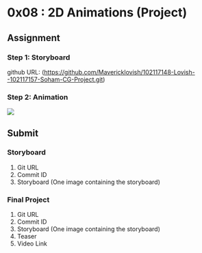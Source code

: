# 0x08 : 2D Animations (Project) #

## Assignment ##

### Step 1: Storyboard ###

github URL: (https://github.com/Mavericklovish/102117148-Lovish--102117157-Soham-CG-Project.git)

### Step 2: Animation ###

![](./assets/102117151_102117153_102297020-0x08-Turtle_Hare_Race-Storyboard.png)

## Submit ##

### Storyboard ###

1. Git URL
2. Commit ID
3. Storyboard (One image containing the storyboard)

### Final Project ###

1. Git URL
2. Commit ID
3. Storyboard (One image containing the storyboard)
3. Teaser
4. Video Link
